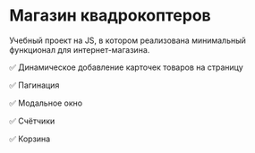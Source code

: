 # Магазин квадрокоптеров
Учебный проект на JS, в котором реализована минимальный функционал для интернет-магазина.

✅ Динамическое добавление карточек товаров на страницу

✅ Пагинация

✅ Модальное окно

✅ Счётчики

✅ Корзина
